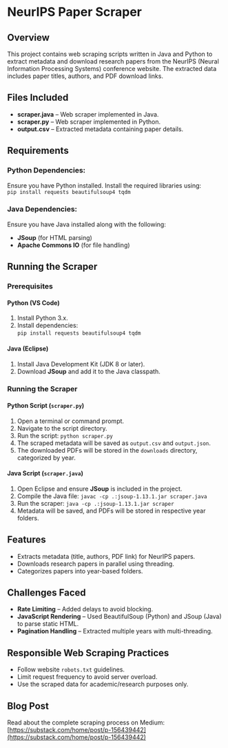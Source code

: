 # NeurIPS Paper Scraper  

## Overview  
This project contains web scraping scripts written in Java and Python to extract metadata and download research papers from the NeurIPS (Neural Information Processing Systems) conference website. The extracted data includes paper titles, authors, and PDF download links.  

## Files Included  
- **scraper.java** – Web scraper implemented in Java.  
- **scraper.py** – Web scraper implemented in Python.  
- **output.csv** – Extracted metadata containing paper details.  

## Requirements  

### Python Dependencies:  
Ensure you have Python installed. Install the required libraries using:  
`pip install requests beautifulsoup4 tqdm`  

### Java Dependencies:  
Ensure you have Java installed along with the following:  
- **JSoup** (for HTML parsing)  
- **Apache Commons IO** (for file handling)  

## Running the Scraper  

### Prerequisites  

#### Python (VS Code)  
1. Install Python 3.x.  
2. Install dependencies:  
`pip install requests beautifulsoup4 tqdm`  

#### Java (Eclipse)  
1. Install Java Development Kit (JDK 8 or later).  
2. Download **JSoup** and add it to the Java classpath.  

### Running the Scraper  

#### Python Script (`scraper.py`)  
1. Open a terminal or command prompt.  
2. Navigate to the script directory.  
3. Run the script: `python scraper.py`  
4. The scraped metadata will be saved as `output.csv` and `output.json`.  
5. The downloaded PDFs will be stored in the `downloads` directory, categorized by year.  

#### Java Script (`scraper.java`)  
1. Open Eclipse and ensure **JSoup** is included in the project.  
2. Compile the Java file: `javac -cp .:jsoup-1.13.1.jar scraper.java`  
3. Run the scraper: `java -cp .:jsoup-1.13.1.jar scraper`  
4. Metadata will be saved, and PDFs will be stored in respective year folders.  

## Features  
- Extracts metadata (title, authors, PDF link) for NeurIPS papers.  
- Downloads research papers in parallel using threading.  
- Categorizes papers into year-based folders.  

## Challenges Faced  
- **Rate Limiting** – Added delays to avoid blocking.  
- **JavaScript Rendering** – Used BeautifulSoup (Python) and JSoup (Java) to parse static HTML.  
- **Pagination Handling** – Extracted multiple years with multi-threading.  

## Responsible Web Scraping Practices  
- Follow website `robots.txt` guidelines.  
- Limit request frequency to avoid server overload.  
- Use the scraped data for academic/research purposes only.  

## Blog Post  
Read about the complete scraping process on Medium:  
[https://substack.com/home/post/p-156439442](https://substack.com/home/post/p-156439442)  
